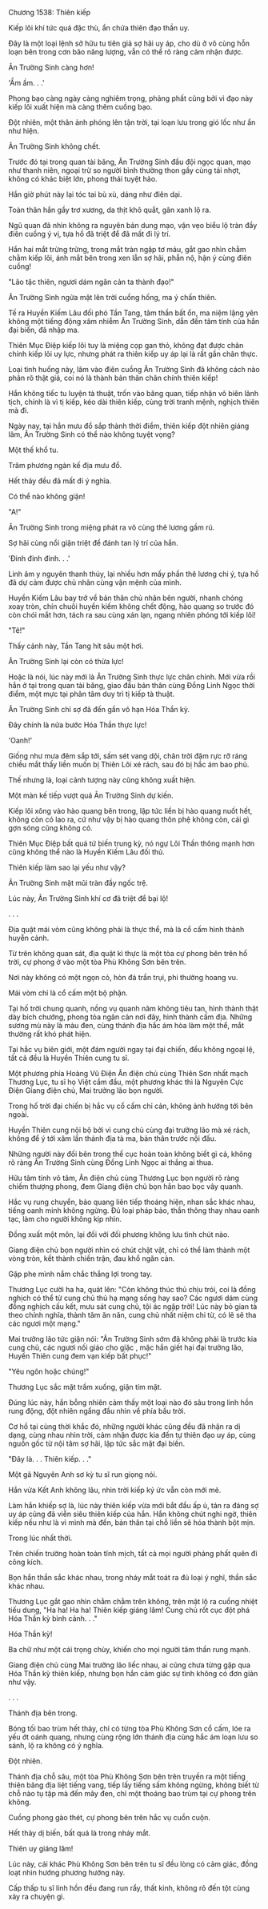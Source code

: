 




Chương 1538: Thiên kiếp


Kiếp lôi khí tức quá đặc thù, ẩn chứa thiên đạo thần uy.

Đây là một loại lệnh sở hữu tu tiên giả sợ hãi uy áp, cho dù ở vô cùng hỗn loạn bên trong cơn bão năng lượng, vẫn có thể rõ ràng cảm nhận được.

Ân Trường Sinh càng hơn!

'Ầm ầm. . .'

Phong bạo càng ngày càng nghiêm trọng, phảng phất cũng bởi vì đạo này kiếp lôi xuất hiện mà càng thêm cuồng bạo.

Đột nhiên, một thân ảnh phóng lên tận trời, tại loạn lưu trong gió lốc như ẩn như hiện.

Ân Trường Sinh không chết.

Trước đó tại trong quan tài băng, Ân Trường Sinh đầu đội ngọc quan, mạo như thanh niên, ngoại trừ so người bình thường thon gầy cùng tái nhợt, không có khác biệt lớn, phong thái tuyệt hảo.

Hắn giờ phút này lại tóc tai bù xù, dáng như điên dại.

Toàn thân hắn gầy trơ xương, da thịt khô quắt, gân xanh lộ ra.

Ngũ quan đã nhìn không ra nguyên bản dung mạo, vặn vẹo biểu lộ tràn đầy điên cuồng ý vị, tựa hồ đã triệt để đã mất đi lý trí.

Hắn hai mắt trừng trừng, trong mắt tràn ngập tơ máu, gắt gao nhìn chằm chằm kiếp lôi, ánh mắt bên trong xen lẫn sợ hãi, phẫn nộ, hận ý cùng điên cuồng!

"Lão tặc thiên, ngươi dám ngăn cản ta thành đạo!"

Ân Trường Sinh ngửa mặt lên trời cuồng hống, ma ý chấn thiên.

Tế ra Huyền Kiếm Lâu đối phó Tần Tang, tâm thần bất ổn, ma niệm lặng yên không một tiếng động xâm nhiễm Ân Trường Sinh, dẫn đến tâm tính của hắn đại biến, đã nhập ma.

Thiên Mục Điệp kiếp lôi tuy là miệng cọp gan thỏ, không đạt được chân chính kiếp lôi uy lực, nhưng phát ra thiên kiếp uy áp lại là rất gần chân thực.

Loại tình huống này, lâm vào điên cuồng Ân Trường Sinh đã không cách nào phân rõ thật giả, coi nó là thành bản thân chân chính thiên kiếp!

Hắn không tiếc tu luyện tà thuật, trốn vào băng quan, tiếp nhận vô biên lãnh tịch, chính là vì tị kiếp, kéo dài thiên kiếp, cùng trời tranh mệnh, nghịch thiên mà đi.

Ngày nay, tại hắn mưu đồ sắp thành thời điểm, thiên kiếp đột nhiên giáng lâm, Ân Trường Sinh có thể nào không tuyệt vọng?

Một thế khổ tu.

Trăm phương ngàn kế địa mưu đồ.

Hết thảy đều đã mất đi ý nghĩa.

Có thể nào không giận!

"A!"

Ân Trường Sinh trong miệng phát ra vô cùng thê lương gầm rú.

Sợ hãi cùng nổi giận triệt để đánh tan lý trí của hắn.

'Đinh đinh đinh. . .'

Linh âm y nguyên thanh thúy, lại nhiều hơn mấy phần thê lương chi ý, tựa hồ đã dự cảm được chủ nhân cùng vận mệnh của mình.

Huyền Kiếm Lâu bay trở về bản thân chủ nhân bên người, nhanh chóng xoay tròn, chín chuôi huyền kiếm không chết động, hào quang so trước đó còn chói mắt hơn, tách ra sau cùng xán lạn, ngang nhiên phóng tới kiếp lôi!

"Tê!"

Thấy cảnh này, Tần Tang hít sâu một hơi.

Ân Trường Sinh lại còn có thừa lực!

Hoặc là nói, lúc này mới là Ân Trường Sinh thực lực chân chính. Mới vừa rồi hắn ở tại trong quan tài băng, giao đấu bản thân cùng Đồng Linh Ngọc thời điểm, một mực tại phân tâm duy trì tị kiếp tà thuật.

Ân Trường Sinh chỉ sợ đã đến gần vô hạn Hóa Thần kỳ.

Đây chính là nửa bước Hóa Thần thực lực!

'Oanh!'

Giống như mưa đêm sắp tới, sấm sét vang dội, chân trời đậm rực rỡ ráng chiều mắt thấy liền muốn bị Thiên Lôi xé rách, sau đó bị hắc ám bao phủ.

Thế nhưng là, loại cảnh tượng này cũng không xuất hiện.

Một màn kế tiếp vượt quá Ân Trường Sinh dự kiến.

Kiếp lôi xông vào hào quang bên trong, lập tức liền bị hào quang nuốt hết, không còn có lao ra, cứ như vậy bị hào quang thôn phệ không còn, cái gì gợn sóng cũng không có.

Thiên Mục Điệp bất quá tứ biến trung kỳ, nó ngự Lôi Thần thông mạnh hơn cũng không thể nào là Huyền Kiếm Lâu đối thủ.

Thiên kiếp làm sao lại yếu như vậy?

Ân Trường Sinh mặt mũi tràn đầy ngốc trệ.

Lúc này, Ân Trường Sinh khí cơ đã triệt để bại lộ!

. . .

Địa quật mái vòm cũng không phải là thực thể, mà là cổ cấm hình thành huyễn cảnh.

Từ trên không quan sát, địa quật kì thực là một tòa cự phong bên trên hố trời, cự phong ở vào một tòa Phù Không Sơn bên trên.

Nơi này không có một ngọn cỏ, hòn đá trần trụi, phi thường hoang vu.

Mái vòm chỉ là cổ cấm một bộ phận.

Tại hố trời chung quanh, nồng vụ quanh năm không tiêu tan, hình thành thật dày bích chướng, phong tỏa ngăn cản nơi đây, hình thành cấm địa. Những sương mù này là màu đen, cùng thánh địa hắc ám hòa làm một thể, mắt thường rất khó phát hiện.

Tại hắc vụ biên giới, một đám người ngay tại đại chiến, đều không ngoại lệ, tất cả đều là Huyền Thiên cung tu sĩ.

Một phương phía Hoàng Vũ Điện Ân điện chủ cùng Thiên Sơn nhất mạch Thương Lục, tu sĩ họ Việt cầm đầu, một phương khác thì là Nguyên Cực Điện Giang điện chủ, Mai trưởng lão bọn người.

Trong hố trời đại chiến bị hắc vụ cổ cấm chỉ cản, không ảnh hưởng tới bên ngoài.

Huyền Thiên cung nội bộ bởi vì cung chủ cùng đại trưởng lão mà xé rách, không để ý tới xâm lấn thánh địa tà ma, bản thân trước nội đấu.

Những người này đối bên trong thế cục hoàn toàn không biết gì cả, không rõ ràng Ân Trường Sinh cùng Đồng Linh Ngọc ai thắng ai thua.

Hữu tâm tính vô tâm, Ân điện chủ cùng Thương Lục bọn người rõ ràng chiếm thượng phong, đem Giang điện chủ bọn hắn bao bọc vây quanh.

Hắc vụ rung chuyển, bảo quang liên tiếp thoáng hiện, nhan sắc khác nhau, tiếng oanh minh không ngừng. Đủ loại pháp bảo, thần thông thay nhau oanh tạc, làm cho người không kịp nhìn.

Đồng xuất một môn, lại đối với đối phương không lưu tình chút nào.

Giang điện chủ bọn người nhìn có chút chật vật, chỉ có thể làm thành một vòng tròn, kết thành chiến trận, đau khổ ngăn cản.

Gặp phe mình nắm chắc thắng lợi trong tay.

Thương Lục cười ha ha, quát lên: "Còn không thúc thủ chịu trói, coi là đồng nghịch có thể từ cung chủ thủ hạ mạng sống hay sao? Các ngươi dám cùng đồng nghịch cấu kết, mưu sát cung chủ, tội ác ngập trời! Lúc này bỏ gian tà theo chính nghĩa, thành tâm ăn năn, cung chủ nhất niệm chi từ, có lẽ sẽ tha các ngươi một mạng."

Mai trưởng lão tức giận nói: "Ân Trường Sinh sớm đã không phải là trước kia cung chủ, các ngươi nối giáo cho giặc , mặc hắn giết hại đại trưởng lão, Huyền Thiên cung đem vạn kiếp bất phục!"

"Yêu ngôn hoặc chúng!"

Thương Lục sắc mặt trầm xuống, giận tím mặt.

Đúng lúc này, hắn bỗng nhiên cảm thấy một loại nào đó sâu trong linh hồn rung động, đột nhiên ngẩng đầu nhìn về phía bầu trời.

Cơ hồ tại cùng thời khắc đó, những người khác cũng đều đã nhận ra dị dạng, cùng nhau nhìn trời, cảm nhận được kia đến tự thiên đạo uy áp, cùng nguồn gốc từ nội tâm sợ hãi, lập tức sắc mặt đại biến.

"Đây là. . . Thiên kiếp. . ."

Một gã Nguyên Anh sơ kỳ tu sĩ run giọng nói.

Hắn vừa Kết Anh không lâu, nhìn trời kiếp ký ức vẫn còn mới mẻ.

Làm hắn khiếp sợ là, lúc này thiên kiếp vừa mới bắt đầu ấp ủ, tản ra đáng sợ uy áp cũng đã viễn siêu thiên kiếp của hắn. Hắn không chút nghi ngờ, thiên kiếp nếu như là vì mình mà đến, bản thân tại chỗ liền sẽ hóa thành bột mịn.

Trong lúc nhất thời.

Trên chiến trường hoàn toàn tĩnh mịch, tất cả mọi người phảng phất quên đi công kích.

Bọn hắn thần sắc khác nhau, trong nháy mắt toát ra đủ loại ý nghĩ, thần sắc khác nhau.

Thương Lục gắt gao nhìn chằm chằm trên không, trên mặt lộ ra cuồng nhiệt tiếu dung, "Ha ha! Ha ha! Thiên kiếp giáng lâm! Cung chủ rốt cục đột phá Hóa Thần kỳ bình cảnh. . ."

Hóa Thần kỳ!

Ba chữ như một cái trọng chùy, khiến cho mọi người tâm thần rung mạnh.

Giang điện chủ cùng Mai trưởng lão liếc nhau, ai cũng chưa từng gặp qua Hóa Thần kỳ thiên kiếp, nhưng bọn hắn cảm giác sự tình không có đơn giản như vậy.

. . .

Thánh địa bên trong.

Bóng tối bao trùm hết thảy, chỉ có từng tòa Phù Không Sơn cổ cấm, lóe ra yếu ớt oánh quang, nhưng cùng rộng lớn thánh địa cùng hắc ám loạn lưu so sánh, lộ ra không có ý nghĩa.

Đột nhiên.

Thánh địa chỗ sâu, một tòa Phù Không Sơn bên trên truyền ra một tiếng thiên băng địa liệt tiếng vang, tiếp lấy tiếng sấm không ngừng, không biết từ chỗ nào tụ tập mà đến mây đen, chỉ một thoáng bao trùm tại cự phong trên không.

Cuồng phong gào thét, cự phong bên trên hắc vụ cuồn cuộn.

Hết thảy dị biến, bất quá là trong nháy mắt.

Thiên uy giáng lâm!

Lúc này, cái khác Phù Không Sơn bên trên tu sĩ đều lòng có cảm giác, đồng loạt nhìn hướng phương hướng này.

Cấp thấp tu sĩ linh hồn đều đang run rẩy, thất kinh, không rõ đến tột cùng xảy ra chuyện gì.




